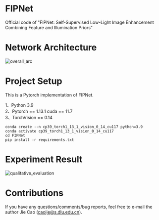 # FIPNet
Official code of "FIPNet: Self-Supervised Low-Light Image Enhancement Combining Feature and Illumination Priors"

# Network Architecture
![overall_arc](https://github.com/user-attachments/assets/229c1ce9-3375-49ce-8a22-3562551b0c2b)


# Project Setup
This is a Pytorch implementation of FIPNet.

1、Python 3.9  
2、Pytorch == 1.13.1 cuda == 11.7  
3、TorchVision == 0.14
```
conda create --n cp39_torch1_13_1_vision_0_14_cu117 python=3.9
conda activate cp39_torch1_13_1_vision_0_14_cu117
cd FIPNet
pip install -r requirements.txt
```
# Experiment Result

![qualitative_evaluation](https://github.com/user-attachments/assets/1c27c4fa-60f2-482a-a112-98958d0ee4a9)

# Contributions
If you have any questions/comments/bug reports, feel free to e-mail the author Jie Cao (caojie@s.dlu.edu.cn).
